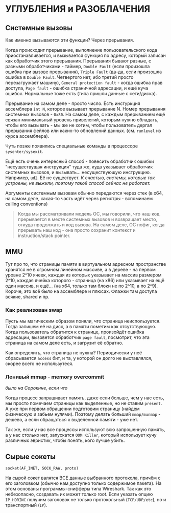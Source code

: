 # УГЛУБЛЕНИЯ и РАЗОБЛАЧЕНИЯ

## Системные вызовы

Как именно вызываются эти функции? Через прерывания.

Когда происходит прерывание, выполнение пользовательского кода приостанавливается,
и вызывается функция по адресу, который записан как обработчик этого прерывания.
Прерывания бывают разные, с разными обработчиками - таймер, `Double Fault` (если произошла ошибка при вызове прерывания), `Triple Fault` (да-да, если произошла ошибка в `Double Fault`.
Четвертого нет, ибо третий просто перезагружает машину), `General protection fault` - когда ошибка прав доступа, `Page fault` - ошибка страничной адресации, и ещё куча ошибок.
Нормальные тоже есть (типа пришли данные с сети/диска).

Прерывание на самом деле - просто число. Есть инстуркция ассемблера `int N`, которое вызывает прерывание N.
Номер прерывания системных вызовов - `0x80`. На самом деле, с каждым прерыванием ещё связан минимальный уровень привелегий,
которым нужно обладать, чтобы его вызывать - мы же не хотим, чтобы пользователь дергал прерывания фейлов или каких-то обновлений данных. (см. `runlevel` из курса ассемблера).

Чуть позже появились специальные команды в процессоре `sysenter/sysexit`.

Ещё есть очень интересный способ - повесить обработчик ошибки "несуществущая инструкция" туда же,
куда указывает обработчик системных вызовов, и вызывать... несуществующую инструкцию. Например, `ud2`. Её не существует.
*К счастью, системы, которые так устроены, не выжили, поэтому такой способ сейчас не работает.*

Аргументы системным вызовам обычно передаются через стек (в x64, на самом деле, какая-то часть идёт через регистры - вспоминаем calling conventions)
> Когда мы рассматривали модель ОС, мы говорили, что наш код прерывается в месте системных вызовов и возвращает место, откуда продолжать и код вызова.
На самом деле, ОС пофиг, когда прерывать наш код - она просто сохранит контекст и instruction/stack pointer.

## MMU

Тут про то, что страницы памяти в виртуальном адресном пространстве хранятся не в огромном линейном массиве, а в дереве -
на первом уровне 2^10 ячеек, каждая из которых указывает на массив размером 2^10, каждая ячейка
которого - страница (на x86) или указывает на ещё один массив, и ещё... (на х64, только там блоки не по 2^10, а по 2^9).
Короче, это всё было на ассемблере и плюсах. Флажки там доступа всякие, shared и пр.

### Как реализован swap

Пусть мы магическим образом поняли, что страница неиспользуется. Тогда запишем её на диск, а в памяти пометим как отсутствующую.
Когда пользователь обратится к странице, произойдёт ошибка адресации, вызовется обработчик `page fault`, посмотрит, что эта страница на самом деле есть, и загрузит её обратно.

Как определить, что страница не нужна? Периодически у неё сбрасывается `access` бит, и та, у которой он долго не выставлялся,
скорее всего не использутеся.

### Ленивый mmap - memory overcommit

*было на Сорокине, если что*

Когда процесс запрашивает память, даже если больше, чем у нас есть,
мы просто помечаем страницы как выделенные, но не ставим `present`. А уже при первом обращении подготовим страницу (найдем физическую и забьем нулями).
Поэтому делать больший `mmap/munmap` - дешево, а если обращаться к выделенной памяти - уже нет.

Так же, если у нас все процессы используют всю запрошенную память, а у нас столько нет, запускатся `OOM Killer`,
который использует кучу различных эвристик, чтобы понять, кого лучше убить.

## Сырые сокеты

`socket(AF_INET, SOCK_RAW, proto)`

На сырой сокет валятся ВСЕ данные выбранного протокола, причём с его заголовком (обычно нам доступно только содержимое пакета).
На этом основаны программы-снифферы типа Wireshark. Так как это небезопасно, создавать их может только root.
Если указать опцию `IP_HDRINC` получим заголовок не только протокольный (`TCP/UDP/etc`), но и транспортный (`IP`).
